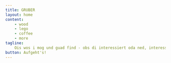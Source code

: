```yaml
---
title: GRUBER
layout: home 
content:
    - wood
    - lego
    - coffee
    - more 
tagline:
    Ois wos i mog und guad find - obs di interessiert oda ned, interessiert mi ned.
button: Aufgeht's!
---
```

